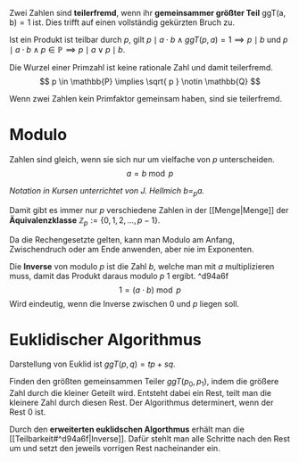 Zwei Zahlen sind **teilerfremd**, wenn ihr **gemeinsammer größter Teil** $\text{ggT(a, b)}=1$ ist. Dies trifft auf einen vollständig gekürzten Bruch zu.

Ist ein Produkt ist teilbar durch $p$, gilt $p\mid a \cdot b \land ggT(p,a)=1\implies p\mid b$ und $p\mid a\cdot b \land p \in \mathbb{P}\implies p\mid a \lor p\mid b$. 

Die Wurzel einer Primzahl ist keine rationale Zahl und damit teilerfremd.
$$
p \in \mathbb{P} \implies \sqrt{ p } \notin \mathbb{Q}
$$

Wenn zwei Zahlen kein Primfaktor gemeinsam haben, sind sie teilerfremd.

# Modulo
Zahlen sind gleich, wenn sie sich nur um vielfache von $p$ unterscheiden.
$$
a=b\bmod{p}
$$

*Notation in Kursen unterrichtet von J. Hellmich $b=_{p}a$.*

Damit gibt es immer nur $p$ verschiedene Zahlen in der [[Menge|Menge]] der **Äquivalenzklasse** $\mathbb{Z}_{p}:=\{ 0, 1, 2, \dots, p-1 \}$.

Da die Rechengesetzte gelten, kann man Modulo am Anfang, Zwischendruch oder am Ende anwenden, aber nie im Exponenten.

Die **Inverse** von modulo $p$ ist die Zahl $b$, welche man mit $a$ multiplizieren muss, damit das Produkt daraus modulo $p$ $1$ ergibt. ^d94a6f
$$
1=(a\cdot b)\bmod p
$$
Wird eindeutig, wenn die Inverse zwischen $0$ und $p$ liegen soll.

# Euklidischer Algorithmus
Darstellung von Euklid ist $ggT(p,q) = tp + sq$.

Finden den größten gemeinsammen Teiler $ggT(p_{0},p_{1})$, indem die größere Zahl durch die kleiner Geteilt wird. Entsteht dabei ein Rest, teilt man die kleinere Zahl durch diesen Rest. Der Algorithmus determinert, wenn der Rest $0$ ist.

Durch den **erweiterten euklidschen Algorthmus** erhält man die [[Teilbarkeit#^d94a6f|Inverse]]. Dafür stehlt man alle Schritte nach den Rest um und setzt den jeweils vorrigen Rest nacheinander ein.